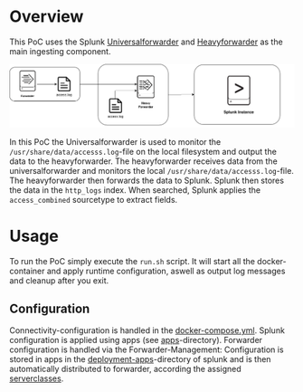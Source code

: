# Overview
This PoC uses the Splunk [Universalforwarder](https://www.splunk.com/en_us/download/universal-forwarder.html) and [Heavyforwarder](https://docs.splunk.com/Splexicon:Heavyforwarder) as the main ingesting component.

![Overview](docs/uc1_data_onboarding_hf.png)

In this PoC the Universalforwarder is used to monitor the `/usr/share/data/accesss.log`-file on the local filesystem and output the data to the heavyforwarder.
The heavyforwarder receives data from the universalforwarder and monitors the local `/usr/share/data/accesss.log`-file. The heavyforwarder then forwards the data to Splunk.
Splunk then stores the data in the `http_logs` index. When searched, Splunk applies the `access_combined` sourcetype to extract fields.

# Usage
To run the PoC simply execute the `run.sh` script. It will start all the docker-container and apply runtime configuration, aswell as output log messages and cleanup after you exit.
## Configuration
Connectivity-configuration is handled in the [docker-compose.yml](docker-compose.yml).
Splunk configuration is applied using apps (see [apps](splunk/etc/apps)-directory).
Forwarder configuration is handled via the Forwarder-Management: Configuration is stored in apps in the [deployment-apps](splunk/etc/deployment-apps)-directory of splunk and is then automatically distributed to forwarder, according the assigned [serverclasses](splunk/etc/apps/http_log_collection_TA/default/serverclass.conf).

